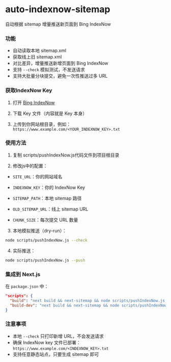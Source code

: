 # auto-indexnow-sitemap
自动根据 sitemap 增量推送新页面到 Bing IndexNow  

### 功能

- 自动读取本地 sitemap.xml
- 获取线上旧 sitemap.xml
- 对比差异，增量推送新增页面到 Bing IndexNow
- 支持 `--check` 模拟测试，不发送请求
- 支持大批量分块提交，避免一次性推送过多 URL

### 获取IndexNow Key

1. 打开 [Bing IndexNow](https://www.bing.com/indexnow/getstarted)

2. 下载 Key 文件（内容就是 Key 本身）

3. 上传到你网站根目录，例如：
`https://www.example.com/<YOUR_INDEXNOW_KEY>.txt`




### 使用方法

1. 复制 scripts/pushIndexNow.js代码文件到项目根目录


2. 修改js中的配置：

* `SITE_URL`：你的网站域名

* `INDEXNOW_KEY`：你的 IndexNow Key

* `SITEMAP_PATH`：本地 sitemap 路径

* `OLD_SITEMAP_URL`：线上 sitemap URL

* `CHUNK_SIZE`：每次提交 URL 数量

3. 本地模拟推送（dry-run）：

```bash
node scripts/pushIndexNow.js --check
```

4. 实际推送：

```bash
node scripts/pushIndexNow.js --push
```

### 集成到 Next.js

在 `package.json` 中：

```json
"scripts": {
  "build": "next build && next-sitemap && node scripts/pushIndexNow.js --push",
  "build-dev": "next build && next-sitemap && node scripts/pushIndexNow.js --check"
}
```

### 注意事项

* 本地 `--check` 只打印新增 URL，不会发送请求
* 确保 IndexNow key 文件已部署：
  `https://www.example.com/<INDEXNOW_KEY>.txt`
* 支持任意静态站点，只要生成 sitemap 即可
